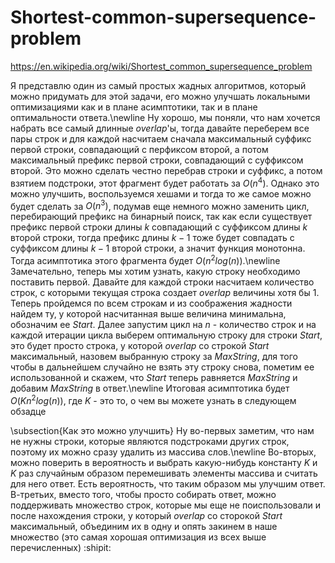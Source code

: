 # Shortest-common-supersequence-problem
https://en.wikipedia.org/wiki/Shortest_common_supersequence_problem

Я представлю один из самый простых жадных алгоритмов, который можно придумать для этой задачи, его можно улучшать локальными оптимизациями как и в плане асимптотики, так и в плане оптимальности ответа.\newline
Ну хорошо, мы поняли, что нам хочется набрать все самый длинные $overlap$'ы, тогда давайте переберем все пары строк и для каждой насчитаем сначала максимальный суффикс первой строки, совпадающий с перфиксом второй, а потом максимальный префикс первой строки, совпадающий с суффиксом второй. Это можно сделать честно перебрав строки и суффикс, а потом взятием подстроки, этот фрагмент будет работать за $O(n^4)$. Однако это можно улучшить, воспользуемся хешами и тогда то же самое можно будет сделать за $O(n^3)$, подумав еще немного можно заменить цикл, перебирающий префикс на бинарный поиск, так как если существует префикс первой строки длины $k$ совпадающий с суффиксом длины $k$ второй строки, тогда префикс длины $k-1$ тоже будет совпадать с суффиксом длины $k-1$ второй строки, а значит функция монотонна. Тогда асимптотика этого фрагмента будет $O(n^2log(n))$.\newline
Замечательно, теперь мы хотим узнать, какую строку необходимо поставить первой. Давайте для каждой строки насчитаем количество строк, с которыми текущая строка создает $overlap$ величины хотя бы $1$. Теперь пройдемся по всем строкам и из соображения жадности найдем ту, у которой насчитанная выше величина минимальна, обозначим ее $Start$. Далее запустим цикл на $n$ - количество строк и на каждой итерации цикла выберем оптимальную строку для строки $Start$, это будет просто строка, у которой $overlap$ со строкой $Start$ максимальный, назовем выбранную строку за $MaxString$, для того чтобы в дальнейшем случайно не взять эту строку снова, пометим ее
использованной и скажем, что $Start$ теперь равняется $MaxString$ и добавим $MaxString$ в ответ.\newline
Итоговая асимптотика будет $O(Kn^2log(n))$, где $K$ - это то, о чем вы можете узнать в следующем обзадце

\subsection{Как это можно улучшить}
Ну во-первых заметим, что нам не нужны строки, которые являются подстроками других строк, поэтому их можно сразу удалить из массива слов.\newline
Во-вторых, можно поверить в вероятность и выбрать какую-нибудь константу $K$ и $K$ раз случайным образом перемешивать элементы массива и считать для него ответ. Есть вероятность, что таким образом мы улучшим ответ.
В-третьих, вместо того, чтобы просто собирать ответ, можно поддерживать множество строк, которые мы еще не поиспользовали и после нахождения строки, у который $overlap$ со сторокой $Start$ максимальный, объединим их в одну и опять закинем в наше множество (это самая хорошая оптимизация из всех выше перечисленных)
:shipit:


